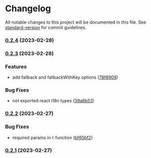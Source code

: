 # Changelog

All notable changes to this project will be documented in this file. See [standard-version](https://github.com/conventional-changelog/standard-version) for commit guidelines.

### [0.2.4](https://github.com/JerryCauser/i18n-plum/compare/v0.2.3...v0.2.4) (2023-02-28)

### [0.2.3](https://github.com/JerryCauser/i18n-plum/compare/v0.2.2...v0.2.3) (2023-02-28)


### Features

* add fallback and fallbackWithKey options ([78f8908](https://github.com/JerryCauser/i18n-plum/commit/78f8908ab0cc54ae479e7d6507ecfe59ff8b2db4))


### Bug Fixes

* not exported react i18n types ([39a6b53](https://github.com/JerryCauser/i18n-plum/commit/39a6b53129febe1712f93691ddcf930b3d7a1799))

### [0.2.2](https://github.com/JerryCauser/i18n-plum/compare/v0.2.1...v0.2.2) (2023-02-27)


### Bug Fixes

* required params in `t` function ([bf65bf2](https://github.com/JerryCauser/i18n-plum/commit/bf65bf2dfd440fe2838828c768fbbaf7a4e591a4))

### [0.2.1](https://github.com/JerryCauser/i18n-plum/compare/v0.2.0...v0.2.1) (2023-02-27)
